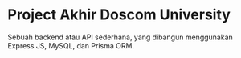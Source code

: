 # Project Akhir Doscom University
Sebuah backend atau API sederhana, yang dibangun menggunakan Express JS, MySQL, dan Prisma ORM.
